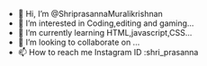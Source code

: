 - 👋 Hi, I’m @ShriprasannaMuralikrishnan
- 👀 I’m interested in Coding,editing and gaming...
- 🌱 I’m currently learning HTML,javascript,CSS...
- 💞️ I’m looking to collaborate on ...
- 📫 How to reach me Instagram ID :shri_prasanna

<!---
ShriprasannaMuralikrishnan/ShriprasannaMuralikrishnan is a ✨ special ✨ repository because its `README.md` (this file) appears on your GitHub profile.
You can click the Preview link to take a look at your changes.
--->
